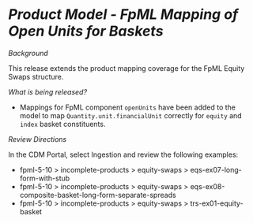 # *Product Model - FpML Mapping of Open Units for Baskets*

_Background_

This release extends the product mapping coverage for the FpML Equity Swaps structure.

_What is being released?_

* Mappings for FpML component `openUnits` have been added to the model to map `Quantity.unit.financialUnit` correctly for `equity` and `index` basket constituents.

_Review Directions_

In the CDM Portal, select Ingestion and review the following examples:

- fpml-5-10 > incomplete-products > equity-swaps > eqs-ex07-long-form-with-stub
- fpml-5-10 > incomplete-products > equity-swaps > eqs-ex08-composite-basket-long-form-separate-spreads
- fpml-5-10 > incomplete-products > equity-swaps > trs-ex01-equity-basket
